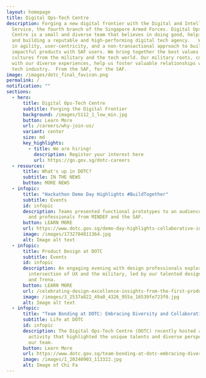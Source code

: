 ```yaml
---
layout: homepage
title: Digital Ops-Tech Centre
description: Forging a new digital frontier with the Digital and Intelligence
  Service, the fourth branch of the Singapore Armed Forces. Digital Ops-Tech
  Centre is a small and diverse team that believes in doing good, helping users,
  and building a reputable and high-performing digital tech agency.   We believe
  in agility, user-centricity, and a non-transactional approach to building
  impactful products with SAF users. We bring together the best values and
  cultures from the military and the tech world. Our military roots, combined
  with our diverse experiences, help us foster valuable relationships with the
  tech industry.  From the SAF, for the SAF.
image: /images/dotc_final_favicon.png
permalink: /
notification: ""
sections:
  - hero:
      title: Digital Ops-Tech Centre
      subtitle: Forging the Digital Frontier
      background: /images/S112_1_low_min.jpg
      button: Learn More
      url: /careers/why-join-us/
      variant: center
      size: md
      key_highlights:
        - title: We are hiring!
          description: Register your interest here
          url: https://go.gov.sg/dotc-careers
  - resources:
      title: What's up in DOTC?
      subtitle: IN THE NEWS
      button: MORE NEWS
  - infopic:
      title: "Hackathon Demo Day Highlights #BuildTogether"
      subtitle: Events
      id: infopic
      description: Teams presented functional prototypes to an audience of agencies
        and professionals from MINDEF and the SAF.
      button: LEARN MORE
      url: https://www.dotc.gov.sg/demo-day-highlights-collaborative-innovation-shines-at-dotc-s-inaugural-hackathon/
      image: /images/1732784811364.jpg
      alt: Image alt text
  - infopic:
      title: Product Design at DOTC
      subtitle: Events
      id: infopic
      description: An engaging evening with design professionals exploring the unique
        intersection of UX and the military, led by our talented designers, Joel
        and Trena.
      button: LEARN MORE
      url: /celebrating-design-excellence-insights-from-the-first-product-design-talk/
      image: /images/3_2537a822_49a0_4326_955a_16539fe723f0.jpg
      alt: Image alt text
  - infopic:
      title: "Team Bonding at DOTC: Embracing Diversity and Collaboration"
      subtitle: Life at DOTC
      id: infopic
      description: The Digital Ops-Tech Centre (DOTC) recently hosted a team bonding
        activity that highlighted the unique talents and diverse perspectives of
        our team.
      button: Learn More
      url: https://www.dotc.gov.sg/team-bonding-at-dotc-embracing-diversity-and-collaboration/
      image: /images/1_20240903_113322.jpg
      alt: Image of Chi Fa
---
```

